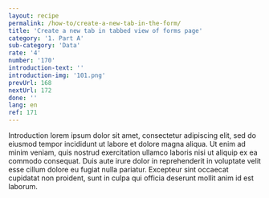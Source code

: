 ```yaml
---
layout: recipe
permalink: /how-to/create-a-new-tab-in-the-form/
title: 'Create a new tab in tabbed view of forms page'
category: '1. Part A'
sub-category: 'Data'
rate: '4'
number: '170'
introduction-text: ''
introduction-img: '101.png'
prevUrl: 168
nextUrl: 172
done: ''
lang: en
ref: 171
---
```


Introduction lorem ipsum dolor sit amet, consectetur adipiscing elit, sed do eiusmod tempor incididunt ut labore et dolore magna aliqua. Ut enim ad minim veniam, quis nostrud exercitation ullamco laboris nisi ut aliquip ex ea commodo consequat. Duis aute irure dolor in reprehenderit in voluptate velit esse cillum dolore eu fugiat nulla pariatur. Excepteur sint occaecat cupidatat non proident, sunt in culpa qui officia deserunt mollit anim id est laborum.

